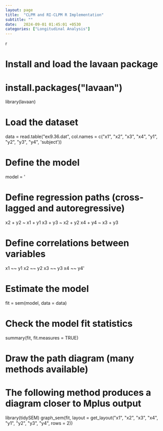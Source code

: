 ```yaml
---
layout: page
title:  "CLPM and RI-CLPM R Implementation"
subtitle: ""
date:   2024-09-01 01:45:01 +0530
categories: ["Longitudinal Analysis"]
---
```


r
# Install and load the lavaan package
# install.packages("lavaan")
library(lavaan)

# Load the dataset
data = read.table("ex9.36.dat", col.names = c("x1", "x2", "x3", "x4", "y1", "y2", "y3", "y4", 'subject'))

# Define the model
model = '  
  # Define regression paths (cross-lagged and autoregressive)
  x2 + y2 ~ x1 + y1
  x3 + y3 ~ x2 + y2
  x4 + y4 ~ x3 + y3
  # Define correlations between variables
  x1 ~~ y1
  x2 ~~ y2
  x3 ~~ y3
  x4 ~~ y4'

# Estimate the model
fit = sem(model, data = data)

# Check the model fit statistics
summary(fit, fit.measures = TRUE)

# Draw the path diagram (many methods available)
# The following method produces a diagram closer to Mplus output
library(tidySEM)
graph_sem(fit, layout = get_layout("x1", "x2", "x3", "x4", "y1", "y2", "y3", "y4", rows = 2))
